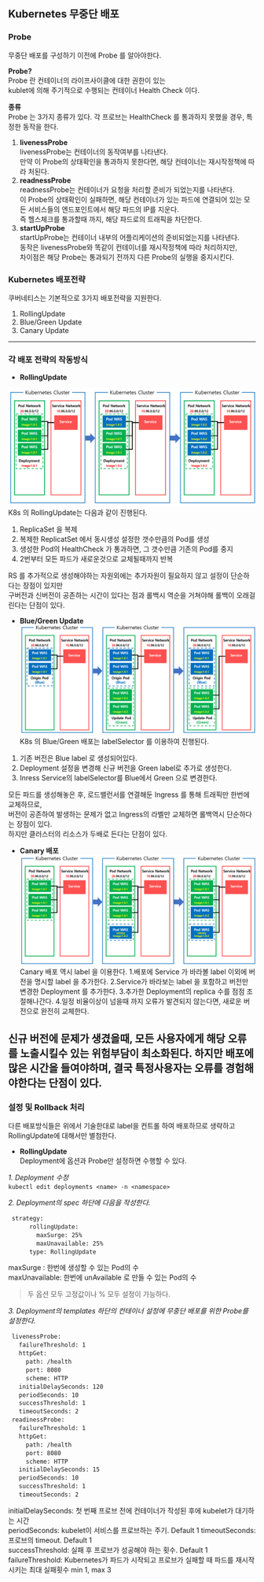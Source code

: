 Kubernetes 무중단 배포
--

### Probe 
무중단 배포를 구성하기 이전에 Probe 를 알아야한다.

**Probe?**  
Probe 란 컨테이너의 라이프사이클에 대한 권한이 있는  
kublet에 의해 주기적으로 수행되는 컨테이너 Health Check 이다.

**종류**  
Probe 는 3가지 종류가 있다. 각 프로브는 HealthCheck 를 통과하지 못했을 경우, 특정한 동작을 한다.  
1. **livenessProbe**  
livenessProbe는 컨테이너의 동작여부를 나타낸다.   
만약 이 Probe의 상태확인을 통과하지 못한다면, 해당 컨테이너는 재시작정책에 따라 처된다.
2. **readnessProbe**  
readnessProbe는 컨테이너가 요청을 처리할 준비가 되었는지를 나타낸다.  
이 Probe의 상태확인이 실패하면, 해당 컨테이너가 있는 파드에 연결되어 있는 모든 서비스들의 엔드포인트에서 해당 파드의 IP를 지운다.  
즉 헬스체크를 통과할때 까지, 해당 파드로의 트래픽을 차단한다.
3. **startUpProbe**  
startUpProbe는 컨테이너 내부의 어플리케이션의 준비되었는지를 나타낸다.  
동작은 livenessProbe와 똑같이 컨테이너를 재시작정책에 따라 처리하지만,  
차이점은 해당 Probe는 통과되기 전까지 다른 Probe의 실행을 중지시킨다.

 

### Kubernetes 배포전략 

쿠버네티스는 기본적으로 3가지 배포전략을 지원한다.  
1. RollingUpdate
2. Blue/Green Update
3. Canary Update 

---
### 각 배포 전략의 작동방식  
-  **RollingUpdate**  
  
![RollingUpdate](rolling.png)
K8s 의 RollingUpdate는 다음과 같이 진행된다.  
1. ReplicaSet 을 복제
2. 복제한 ReplicatSet 에서 동시생성 설정한 갯수만큼의 Pod를 생성
3. 생성한 Pod의 HealthCheck 가 통과하면, 그 갯수만큼 기존의 Pod를 중지
4. 2번부터 모든 파드가 새로운것으로 교체될때까지 반복

RS 를 추가적으로 생성해야하는 자원외에는 추가자원이 필요하지 않고 설정이 단순하다는 장점이 있지만  
구버전과 신버전이 공존하는 시간이 있다는 점과 롤백시 역순을 거쳐야해 롤백이 오래걸린다는 단점이 있다.


- **Blue/Green Update**
![Blue/Green](bluegreen.png)
K8s 의 Blue/Green 배포는 labelSelector 를 이용하여 진행된다.
1. 기존 버전은 Blue label 로 생성되어있다.
2. Deployment 설정을 변경해 신규 버전을 Green label로 추가로 생성한다.
3. Inress Service의 labelSelector를 Blue에서 Green 으로 변경한다. 

모든 파드를 생성해놓은 후, 로드밸런서를 연결해둔 Ingress 를 통해 트래픽만 한번에 교체하므로,  
버전이 공존하여 발생하는 문제가 없고 Ingress의 라벨만 교체하면 롤백역시 단순하다는 장점이 있다.  
하지만 클러스터의 리소스가 두배로 든다는 단점이 있다. 


- **Canary 배포**
![Canary](canary.png)
Canary 배포 역시 label 을 이용한다.
1.배포에 Service 가 바라볼 label 이외에 버전을 명시할 label 을 추가한다.
2.Service가 바라보는 label 을 포함하고 버전만 변경한 Deployment 를 추가한다.
3.추가한 Deployment의 replica 수를 점점 조절해나간다.
4.일정 비율이상이 넘을때 까지 오류가 발견되지 않는다면, 새로운 버전으로 완전히 교체한다.

신규 버전에 문제가 생겼을때, 모든 사용자에게 해당 오류를 노출시킬수 있는 위험부담이 최소화된다.
하지만 배포에 많은 시간을 들여야하며, 결국 특정사용자는 오류를 경험해야한다는 단점이 있다. 
---
  
 ### 설정 및 Rollback 처리  
  
 다른 배포방식들은 위에서 기술한대로 label을 컨트롤 하여 배포하므로 생략하고 RollingUpdate에 대해서만 별첨한다.   
 - **RollingUpdate**  
 Deployment에 옵션과 Probe만 설정하면 수행할 수 있다.  
 
 _*1. Deployment 수정*_   
 ``kubectl edit deployments <name> -n <namespace>``
   
_*2. Deployment의 spec 하단에 다음을 작성한다.*_  
 ``` bash
  strategy:  
       rollingUpdate:
         maxSurge: 25%
         maxUnavailable: 25%
       type: RollingUpdate  
```  
maxSurge : 한번에 생성할 수 있는 Pod의 수  
maxUnavailable: 한번에 unAvailable 로 만들 수 있는 Pod의 수  
>두 옵션 모두 고정값이나 % 모두 설정이 가능하다.  
> 
_*3. Deployment의 templates 하단의 컨테이너 설정에 무중단 배포를 위한 Probe를 설정한다.*_  
 ``` bash
  livenessProbe:
    failureThreshold: 1
    httpGet:
      path: /health
      port: 8080
      scheme: HTTP
    initialDelaySeconds: 120
    periodSeconds: 10
    successThreshold: 1
    timeoutSeconds: 2
  readinessProbe:
    failureThreshold: 1
    httpGet:
      path: /health
      port: 8080
      scheme: HTTP
    initialDelaySeconds: 15
    periodSeconds: 10
    successThreshold: 1
    timeoutSeconds: 2
 ```  
initialDelaySeconds: 첫 번째 프로브 전에 컨테이너가 작성된 후에 kubelet가 대기하는 시간  
periodSeconds: kubelet이 서비스를 프로브하는 주기. Default 1
timeoutSeconds:	프로브의 timeout. Default 1  
successThreshold: 실패 후 프로브가 성공해야 하는 횟수. Default 1  
failureThreshold: Kubernetes가 파드가 시작되고 프로브가 실패할 때 파드를 재시작 시키는 최대 실패횟수 min 1, max 3

 
